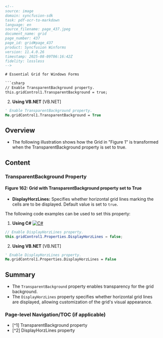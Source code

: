 ```html
<!-- 
source: image
domain: syncfusion-sdk
task: pdf-ocr-to-markdown
language: en
source_filename: page_437.jpeg
document_name: grid
page_number: 437
page_id: grid#page_437
product: Syncfusion Winforms
version: 11.4.0.26
timestamp: 2025-08-09T06:16:42Z
fidelity: lossless
-->

# Essential Grid for Windows Forms

```csharp
// Enable TransparentBackground property.
this.gridControl1.TransparentBackground = true;
```

2. **Using VB.NET**
[VB.NET]

```vb
' Enable TransparentBackground property.
Me.gridControl1.TransparentBackground = True
```

## Overview
- The following illustration shows how the Grid in "Figure 1" is transformed when the TransparentBackground property is set to true.

## Content

### TransparentBackground Property

#### Figure 162: Grid with TransparentBackground property set to True

- **DisplayHorzLines:** Specifies whether horizontal grid lines marking the cells are to be displayed. Default value is set to `true`.

The following code examples can be used to set this property:

1. **Using C#**
[![C#](https://example.com/image)](http://example.com)

```csharp
// Enable DisplayHorzLines property.
this.gridControl1.Properties.DisplayHorzLines = false;
```

2. **Using VB.NET**
[VB.NET]

```vb
' Enable DisplayHorzLines property.
Me.gridControl1.Properties.DisplayHorzLines = False
```

## Summary
- The `TransparentBackground` property enables transparency for the grid background.
- The `DisplayHorzLines` property specifies whether horizontal grid lines are displayed, allowing customization of the grid's visual appearance.

### Page-level Navigation/TOC (if applicable)
- [^1] TransparentBackground property
- [^2] DisplayHorzLines property

<!-- tags: [Syncfusion, Winforms, Grid, TransparentBackground, DisplayHorzLines, version: 11.4.0.26] keywords: [transparent, background, grid lines, property, customization] -->
```